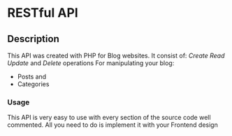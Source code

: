 # RESTful API

## Description
This API was created with PHP for Blog websites.
It consist of:
*Create*
*Read*
*Update* and
*Delete* operations 
For manipulating your blog:
* Posts and
* Categories

### Usage
This API is very easy to use with every section of the source code well commented.
All you need to do is implement it with your Frontend design